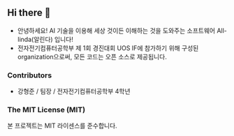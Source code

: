 ## Hi there 👋

- 안녕하세요! AI 기술을 이용해 세상 것이든 이해하는 것을 도와주는 소프트웨어 All-linda(알린다) 입니다!
- 전자전기컴퓨터공학부 제 1회 경진대회 UOS IF에 참가하기 위해 구성된 organization으로써, 모든 코드는 오픈 소스로 제공됩니다.

### Contributors
- 강형준 / 팀장 / 전자전기컴퓨터공학부 4학년

### The MIT License (MIT)
본 프로젝트는 MIT 라이센스를 준수합니다.
